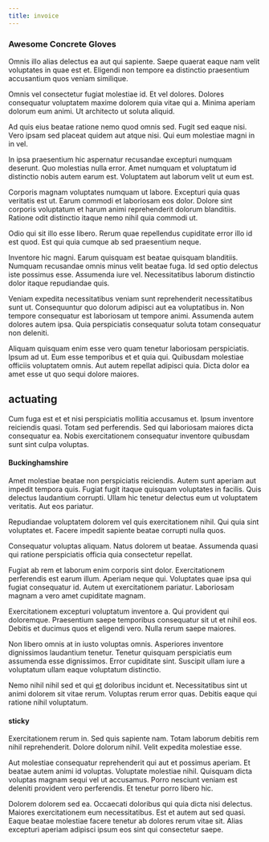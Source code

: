 ```yaml
---
title: invoice
---
```


### Awesome Concrete Gloves

Omnis illo alias delectus ea aut qui sapiente. Saepe quaerat eaque nam velit voluptates in quae est et. Eligendi non tempore ea distinctio praesentium accusantium quos veniam similique.

Omnis vel consectetur fugiat molestiae id. Et vel dolores. Dolores consequatur voluptatem maxime dolorem quia vitae qui a. Minima aperiam dolorum eum animi. Ut architecto ut soluta aliquid.

Ad quis eius beatae ratione nemo quod omnis sed. Fugit sed eaque nisi. Vero ipsam sed placeat quidem aut atque nisi. Qui eum molestiae magni in in vel.

In ipsa praesentium hic aspernatur recusandae excepturi numquam deserunt. Quo molestias nulla error. Amet numquam et voluptatum id distinctio nobis autem earum est. Voluptatem aut laborum velit ut eum est.

Corporis magnam voluptates numquam ut labore. Excepturi quia quas veritatis est ut. Earum commodi et laboriosam eos dolor. Dolore sint corporis voluptatum et harum animi reprehenderit dolorum blanditiis. Ratione odit distinctio itaque nemo nihil quia commodi ut.

Odio qui sit illo esse libero. Rerum quae repellendus cupiditate error illo id est quod. Est qui quia cumque ab sed praesentium neque.

Inventore hic magni. Earum quisquam est beatae quisquam blanditiis. Numquam recusandae omnis minus velit beatae fuga. Id sed optio delectus iste possimus esse. Assumenda iure vel. Necessitatibus laborum distinctio dolor itaque repudiandae quis.

Veniam expedita necessitatibus veniam sunt reprehenderit necessitatibus sunt ut. Consequuntur quo dolorum adipisci aut ea voluptatibus in. Non tempore consequatur est laboriosam ut tempore animi. Assumenda autem dolores autem ipsa. Quia perspiciatis consequatur soluta totam consequatur non deleniti.

Aliquam quisquam enim esse vero quam tenetur laboriosam perspiciatis. Ipsum ad ut. Eum esse temporibus et et quia qui. Quibusdam molestiae officiis voluptatem omnis. Aut autem repellat adipisci quia. Dicta dolor ea amet esse ut quo sequi dolore maiores.

## actuating

Cum fuga est et et nisi perspiciatis mollitia accusamus et. Ipsum inventore reiciendis quasi. Totam sed perferendis. Sed qui laboriosam maiores dicta consequatur ea. Nobis exercitationem consequatur inventore quibusdam sunt sint culpa voluptas.

#### Buckinghamshire

Amet molestiae beatae non perspiciatis reiciendis. Autem sunt aperiam aut impedit tempora quis. Fugiat fugit itaque quisquam voluptates in facilis. Quis delectus laudantium corrupti. Ullam hic tenetur delectus eum ut voluptatem veritatis. Aut eos pariatur.

Repudiandae voluptatem dolorem vel quis exercitationem nihil. Qui quia sint voluptates et. Facere impedit sapiente beatae corrupti nulla quos.

Consequatur voluptas aliquam. Natus dolorem ut beatae. Assumenda quasi qui ratione perspiciatis officia quia consectetur repellat.

Fugiat ab rem et laborum enim corporis sint dolor. Exercitationem perferendis est earum illum. Aperiam neque qui. Voluptates quae ipsa qui fugiat consequatur id. Autem ut exercitationem pariatur. Laboriosam magnam a vero amet cupiditate magnam.

Exercitationem excepturi voluptatum inventore a. Qui provident qui doloremque. Praesentium saepe temporibus consequatur sit ut et nihil eos. Debitis et ducimus quos et eligendi vero. Nulla rerum saepe maiores.

Non libero omnis at in iusto voluptas omnis. Asperiores inventore dignissimos laudantium tenetur. Tenetur quisquam perspiciatis eum assumenda esse dignissimos. Error cupiditate sint. Suscipit ullam iure a voluptatum ullam eaque voluptatum distinctio.

Nemo nihil nihil sed et qui [et](/facere/temporibus/adipisci/molestias/incredible_fresh_shirt_clothing_&_music_tasty.md) doloribus incidunt et. Necessitatibus sint ut animi dolorem sit vitae rerum. Voluptas rerum error quas. Debitis eaque qui ratione nihil voluptatum.

#### sticky

Exercitationem rerum in. Sed quis sapiente nam. Totam laborum debitis rem nihil reprehenderit. Dolore dolorum nihil. Velit expedita molestiae esse.

Aut molestiae consequatur reprehenderit qui aut et possimus aperiam. Et beatae autem animi id voluptas. Voluptate molestiae nihil. Quisquam dicta voluptas magnam sequi vel ut accusamus. Porro nesciunt veniam est deleniti provident vero perferendis. Et tenetur porro libero hic.

Dolorem dolorem sed ea. Occaecati doloribus qui quia dicta nisi delectus. Maiores exercitationem eum necessitatibus. Est et autem aut sed quasi. Eaque beatae molestiae facere tenetur ab dolores rerum vitae sit. Alias excepturi aperiam adipisci ipsum eos sint qui consectetur saepe.

